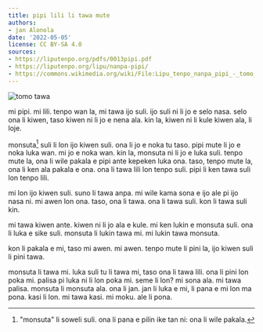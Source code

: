 ```yaml
---
title: pipi lili li tawa mute
authors:
- jan Alonola
date: '2022-05-05'
license: CC BY-SA 4.0
sources:
- https://liputenpo.org/pdfs/0013pipi.pdf
- https://liputenpo.org/lipu/nanpa-pipi/
- https://commons.wikimedia.org/wiki/File:Lipu_tenpo_nanpa_pipi_-_tomo_tawa.png
---
```


![tomo tawa](https://upload.wikimedia.org/wikipedia/commons/f/ff/Lipu_tenpo_nanpa_pipi_-_tomo_tawa.png)

mi pipi. mi lili. tenpo wan la, mi tawa ijo suli. ijo suli ni li jo e selo nasa. selo ona li kiwen, taso kiwen ni li jo e nena ala. kin la, kiwen ni li kule kiwen ala, li loje.

monsuta[^1] suli li lon ijo kiwen suli. ona li jo e noka tu taso. pipi mute li jo e noka luka wan. mi jo e noka wan. kin la, monsuta ni li jo e luka suli. tenpo mute la, ona li wile pakala e pipi ante kepeken luka ona. taso, tenpo mute la, ona li ken ala pakala e ona. ona li tawa lili lon tenpo suli. pipi li ken tawa suli lon tenpo lili.

mi lon ijo kiwen suli. suno li tawa anpa. mi wile kama sona e ijo ale pi ijo nasa ni. mi awen lon ona. taso, ona li tawa. ona li tawa suli. kon li tawa suli kin.

[^1]: "monsuta" li soweli suli. ona li pana e pilin ike tan ni: ona li wile pakala.

mi tawa kiwen ante. kiwen ni li jo ala e kule. mi ken lukin e monsuta suli. ona li luka e sike suli. monsuta li lukin tawa mi. mi lukin tawa monsuta.

kon li pakala e mi, taso mi awen. mi awen. tenpo mute li pini la, ijo kiwen suli li pini tawa.

monsuta li tawa mi. luka suli tu li tawa mi, taso ona li tawa lili. ona li pini lon poka mi. palisa pi luka ni li lon poka mi. seme li lon? mi sona ala. mi tawa palisa. monsuta li monsuta ala. ona li jan. jan li luka e mi, li pana e mi lon ma pona. kasi li lon. mi tawa kasi. mi moku. ale li pona.